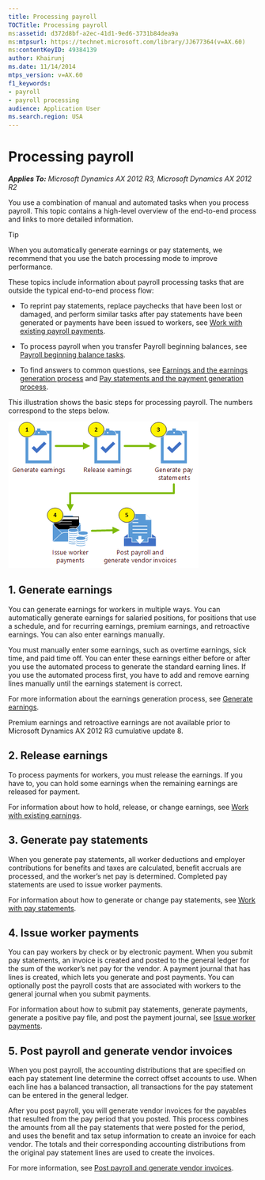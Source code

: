 ```yaml
---
title: Processing payroll
TOCTitle: Processing payroll
ms:assetid: d372d8bf-a2ec-41d1-9ed6-3731b84dea9a
ms:mtpsurl: https://technet.microsoft.com/library/JJ677364(v=AX.60)
ms:contentKeyID: 49384139
author: Khairunj
ms.date: 11/14/2014
mtps_version: v=AX.60
f1_keywords:
- payroll
- payroll processing
audience: Application User
ms.search.region: USA
---
```


# Processing payroll 


_**Applies To:** Microsoft Dynamics AX 2012 R3, Microsoft Dynamics AX 2012 R2_

You use a combination of manual and automated tasks when you process payroll. This topic contains a high-level overview of the end-to-end process and links to more detailed information.


> [!TIP]
> <P>When you automatically generate earnings or pay statements, we recommend that you use the batch processing mode to improve performance.</P>



These topics include information about payroll processing tasks that are outside the typical end-to-end process flow:

  - To reprint pay statements, replace paychecks that have been lost or damaged, and perform similar tasks after pay statements have been generated or payments have been issued to workers, see [Work with existing payroll payments](work-with-existing-payroll-payments.md).

  - To process payroll when you transfer Payroll beginning balances, see [Payroll beginning balance tasks](payroll-beginning-balance-tasks.md).

  - To find answers to common questions, see [Earnings and the earnings generation process](earnings-and-the-earnings-generation-process.md) and [Pay statements and the payment generation process](pay-statements-and-the-payment-generation-process.md).

This illustration shows the basic steps for processing payroll. The numbers correspond to the steps below.

![Basic steps for processing earnings](images/JJ677320.Payroll_Processing_earnings_basics(AX.60).gif "Basic steps for processing earnings")

## 1\. Generate earnings

You can generate earnings for workers in multiple ways. You can automatically generate earnings for salaried positions, for positions that use a schedule, and for recurring earnings, premium earnings, and retroactive earnings. You can also enter earnings manually.

You must manually enter some earnings, such as overtime earnings, sick time, and paid time off. You can enter these earnings either before or after you use the automated process to generate the standard earning lines. If you use the automated process first, you have to add and remove earning lines manually until the earnings statement is correct.

For more information about the earnings generation process, see [Generate earnings](generate-earnings.md).

Premium earnings and retroactive earnings are not available prior to Microsoft Dynamics AX 2012 R3 cumulative update 8.

## 2\. Release earnings

To process payments for workers, you must release the earnings. If you have to, you can hold some earnings when the remaining earnings are released for payment.

For information about how to hold, release, or change earnings, see [Work with existing earnings](work-with-existing-earnings.md).

## 3\. Generate pay statements

When you generate pay statements, all worker deductions and employer contributions for benefits and taxes are calculated, benefit accruals are processed, and the worker’s net pay is determined. Completed pay statements are used to issue worker payments.

For information about how to generate or change pay statements, see [Work with pay statements](work-with-pay-statements.md).

## 4\. Issue worker payments

You can pay workers by check or by electronic payment. When you submit pay statements, an invoice is created and posted to the general ledger for the sum of the worker’s net pay for the vendor. A payment journal that has lines is created, which lets you generate and post payments. You can optionally post the payroll costs that are associated with workers to the general journal when you submit payments.

For information about how to submit pay statements, generate payments, generate a positive pay file, and post the payment journal, see [Issue worker payments](issue-worker-payments.md).

## 5\. Post payroll and generate vendor invoices

When you post payroll, the accounting distributions that are specified on each pay statement line determine the correct offset accounts to use. When each line has a balanced transaction, all transactions for the pay statement can be entered in the general ledger.

After you post payroll, you will generate vendor invoices for the payables that resulted from the pay period that you posted. This process combines the amounts from all the pay statements that were posted for the period, and uses the benefit and tax setup information to create an invoice for each vendor. The totals and their corresponding accounting distributions from the original pay statement lines are used to create the invoices.

For more information, see [Post payroll and generate vendor invoices](post-payroll-and-generate-vendor-invoices.md).

  


